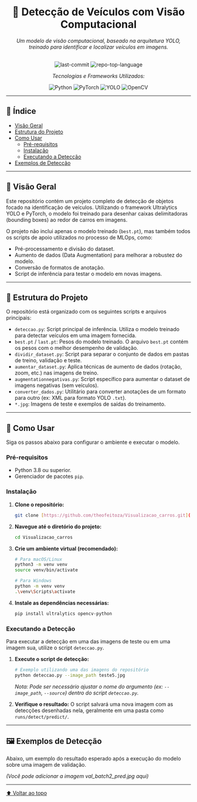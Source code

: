 <div id="top"></div>

<div align="center">

# 🚗 Detecção de Veículos com Visão Computacional
*Um modelo de visão computacional, baseado na arquitetura YOLO, treinado para identificar e localizar veículos em imagens.*

<br>

<img alt="last-commit" src="https://img.shields.io/github/last-commit/theofeitoza/Visualizacao_carros?style=flat&logo=git&logoColor=white&color=0080ff">
<img alt="repo-top-language" src="https://img.shields.io/github/languages/top/theofeitoza/Visualizacao_carros?style=flat&color=0080ff">

<p><em>Tecnologias e Frameworks Utilizados:</em></p>
<img alt="Python" src="https://img.shields.io/badge/Python-3776AB.svg?style=flat&logo=Python&logoColor=white">
<img alt="PyTorch" src="https://img.shields.io/badge/PyTorch-EE4C2C.svg?style=flat&logo=PyTorch&logoColor=white">
<img alt="YOLO" src="https://img.shields.io/badge/YOLO-00FFFF.svg?style=flat&logo=yolo&logoColor=black">
<img alt="OpenCV" src="https://img.shields.io/badge/OpenCV-5C3EE8.svg?style=flat&logo=OpenCV&logoColor=white">

</div>

---

## 📜 Índice
- [Visão Geral](#-visão-geral)
- [Estrutura do Projeto](#-estrutura-do-projeto)
- [Como Usar](#-como-usar)
  - [Pré-requisitos](#pré-requisitos)
  - [Instalação](#instalação)
  - [Executando a Detecção](#executando-a-detecção)
- [Exemplos de Detecção](#-exemplos-de-detecção)

---

## 🚀 Visão Geral
Este repositório contém um projeto completo de detecção de objetos focado na identificação de veículos. Utilizando o framework Ultralytics YOLO e PyTorch, o modelo foi treinado para desenhar caixas delimitadoras (bounding boxes) ao redor de carros em imagens.

O projeto não inclui apenas o modelo treinado (`best.pt`), mas também todos os scripts de apoio utilizados no processo de MLOps, como:

-   Pré-processamento e divisão do dataset.
-   Aumento de dados (Data Augmentation) para melhorar a robustez do modelo.
-   Conversão de formatos de anotação.
-   Script de inferência para testar o modelo em novas imagens.

---

## 🤖 Estrutura do Projeto
O repositório está organizado com os seguintes scripts e arquivos principais:

-   `deteccao.py`: Script principal de inferência. Utiliza o modelo treinado para detectar veículos em uma imagem fornecida.
-   `best.pt` / `last.pt`: Pesos do modelo treinado. O arquivo `best.pt` contém os pesos com o melhor desempenho de validação.
-   `dividir_dataset.py`: Script para separar o conjunto de dados em pastas de treino, validação e teste.
-   `aumentar_dataset.py`: Aplica técnicas de aumento de dados (rotação, zoom, etc.) nas imagens de treino.
-   `augmentationnegativas.py`: Script específico para aumentar o dataset de imagens negativas (sem veículos).
-   `converter_dados.py`: Utilitário para converter anotações de um formato para outro (ex: XML para formato YOLO `.txt`).
-   `*.jpg`: Imagens de teste e exemplos de saídas do treinamento.

---

## 🏁 Como Usar
Siga os passos abaixo para configurar o ambiente e executar o modelo.

### Pré-requisitos
-   Python 3.8 ou superior.
-   Gerenciador de pacotes `pip`.

### Instalação
1.  **Clone o repositório:**
    ```sh
    git clone [https://github.com/theofeitoza/Visualizacao_carros.git](https://github.com/theofeitoza/Visualizacao_carros.git)
    ```
2.  **Navegue até o diretório do projeto:**
    ```sh
    cd Visualizacao_carros
    ```
3.  **Crie um ambiente virtual (recomendado):**
    ```sh
    # Para macOS/Linux
    python3 -m venv venv
    source venv/bin/activate

    # Para Windows
    python -m venv venv
    .\venv\Scripts\activate
    ```
4.  **Instale as dependências necessárias:**
    ```sh
    pip install ultralytics opencv-python
    ```

### Executando a Detecção
Para executar a detecção em uma das imagens de teste ou em uma imagem sua, utilize o script `deteccao.py`.

1.  **Execute o script de detecção:**
    ```sh
    # Exemplo utilizando uma das imagens do repositório
    python deteccao.py --image_path teste5.jpg
    ```
    *Nota: Pode ser necessário ajustar o nome do argumento (ex: `--image_path`, `--source`) dentro do script `deteccao.py`.*

2.  **Verifique o resultado:** O script salvará uma nova imagem com as detecções desenhadas nela, geralmente em uma pasta como `runs/detect/predict/`.

---

## 🖼️ Exemplos de Detecção
Abaixo, um exemplo do resultado esperado após a execução do modelo sobre uma imagem de validação.

*(Você pode adicionar a imagem val_batch2_pred.jpg aqui)*

---

<div align="left">
  <a href="#top">⬆ Voltar ao topo</a>
</div>
